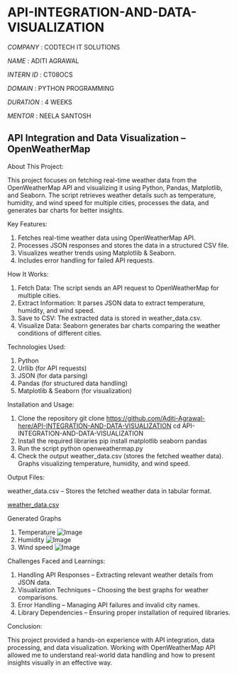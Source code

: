 # API-INTEGRATION-AND-DATA-VISUALIZATION

*COMPANY* : CODTECH IT SOLUTIONS

*NAME* : ADITI AGRAWAL

*INTERN ID* : CT08OCS

*DOMAIN* : PYTHON PROGRAMMING

*DURATION* : 4 WEEKS

*MENTOR* : NEELA SANTOSH


## API Integration and Data Visualization – OpenWeatherMap

About This Project:

This project focuses on fetching real-time weather data from the OpenWeatherMap API and visualizing it using Python, Pandas, Matplotlib, and Seaborn. The script retrieves weather details such as temperature, humidity, and wind speed for multiple cities, processes the data, and generates bar charts for better insights.


Key Features:
1) Fetches real-time weather data using OpenWeatherMap API.
2) Processes JSON responses and stores the data in a structured CSV file.
3) Visualizes weather trends using Matplotlib & Seaborn.
4) Includes error handling for failed API requests.


How It Works:
1) Fetch Data: The script sends an API request to OpenWeatherMap for multiple cities.
2) Extract Information: It parses JSON data to extract temperature, humidity, and wind speed.
3) Save to CSV: The extracted data is stored in weather_data.csv.
4) Visualize Data: Seaborn generates bar charts comparing the weather conditions of different cities.


Technologies Used:
1) Python
2) Urllib (for API requests)
3) JSON (for data parsing)
4) Pandas (for structured data handling)
5) Matplotlib & Seaborn (for visualization)


Installation and Usage:
1) Clone the repository
   git clone https://github.com/Aditi-Agrawal-here/API-INTEGRATION-AND-DATA-VISUALIZATION
   cd API-INTEGRATION-AND-DATA-VISUALIZATION
2) Install the required libraries
   pip install matplotlib seaborn pandas
3) Run the script
   python openweathermap.py
4) Check the output
   weather_data.csv (stores the fetched weather data).
   Graphs visualizing temperature, humidity, and wind speed.


Output Files:

weather_data.csv – Stores the fetched weather data in tabular format. 

[weather_data.csv](https://github.com/user-attachments/files/18931215/weather_data.csv)

Generated Graphs 
1) Temperature
    ![Image](https://github.com/user-attachments/assets/fd31e2bf-fb4d-49c0-9750-6bae1c80d966)
3) Humidity
    ![Image](https://github.com/user-attachments/assets/4d982d16-b2ed-4c60-8db0-5ae111194dfc)
4) Wind speed
    ![Image](https://github.com/user-attachments/assets/7497c183-c300-4a90-bf93-7e896f0babde)


Challenges Faced and Learnings:
1) Handling API Responses – Extracting relevant weather details from JSON data.
2) Visualization Techniques – Choosing the best graphs for weather comparisons.
3) Error Handling – Managing API failures and invalid city names.
4) Library Dependencies – Ensuring proper installation of required libraries.


Conclusion:

This project provided a hands-on experience with API integration, data processing, and data visualization. Working with OpenWeatherMap API allowed me to understand real-world data handling and how to present insights visually in an effective way.

